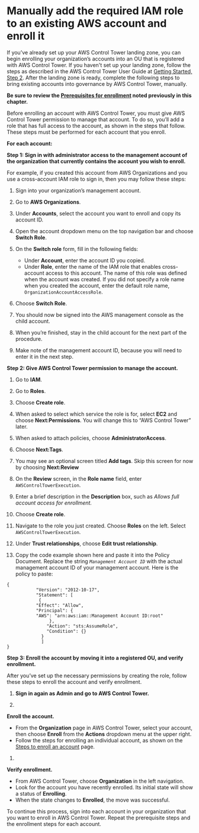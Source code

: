 # Manually add the required IAM role to an existing AWS account and enroll it<a name="enroll-manually"></a>

If you’ve already set up your AWS Control Tower landing zone, you can begin enrolling your organization’s accounts into an OU that is registered with AWS Control Tower\. If you haven't set up your landing zone, follow the steps as described in the AWS Control Tower User Guide at [Getting Started, Step 2](https://docs.aws.amazon.com/controltower/latest/userguide/getting-started-with-control-tower.html#step-two)\. After the landing zone is ready, complete the following steps to bring existing accounts into governance by AWS Control Tower, manually\.

**Be sure to review the [Prerequisites for enrollment](enrollment-prerequisites.md) noted previously in this chapter\.**

Before enrolling an account with AWS Control Tower, you must give AWS Control Tower permission to manage that account\. To do so, you’ll add a role that has full access to the account, as shown in the steps that follow\. These steps must be performed for each account that you enroll\.

**For each account:**

**Step 1: Sign in with administrator access to the management account of the organization that currently contains the account you wish to enroll\.**

For example, if you created this account from AWS Organizations and you use a cross\-account IAM role to sign in, then you may follow these steps:

1. Sign into your organization’s management account\.

1. Go to **AWS Organizations**\.

1. Under **Accounts**, select the account you want to enroll and copy its account ID\.

1. Open the account dropdown menu on the top navigation bar and choose **Switch Role**\.

1. On the **Switch role** form, fill in the following fields:
   + Under **Account**, enter the account ID you copied\.
   + Under **Role**, enter the name of the IAM role that enables cross\-account access to this account\. The name of this role was defined when the account was created\. If you did not specify a role name when you created the account, enter the default role name, `OrganizationAccountAccessRole`\.

1. Choose **Switch Role**\.

1. You should now be signed into the AWS management console as the child account\.

1. When you’re finished, stay in the child account for the next part of the procedure\.

1. Make note of the management account ID, because you will need to enter it in the next step\.

**Step 2: Give AWS Control Tower permission to manage the account\.**

1. Go to **IAM**\.

1. Go to **Roles**\.

1. Choose **Create role**\.

1. When asked to select which service the role is for, select **EC2** and choose **Next:Permissions**\. You will change this to “AWS Control Tower” later\.

1. When asked to attach policies, choose **AdministratorAccess**\.

1. Choose **Next:Tags**\.

1. You may see an optional screen titled **Add tags**\. Skip this screen for now by choosing **Next:Review**

1. On the **Review** screen, in the **Role name** field, enter `AWSControlTowerExecution`\.

1. Enter a brief description in the **Description** box, such as *Allows full account access for enrollment\.*

1. Choose **Create role**\.

1. Navigate to the role you just created\. Choose **Roles** on the left\. Select `AWSControlTowerExecution`\.

1. Under **Trust relationships**, choose **Edit trust relationship**\.

1. Copy the code example shown here and paste it into the Policy Document\. Replace the string *`Management Account ID`* with the actual management account ID of your management account\. Here is the policy to paste:

```
{
           "Version": "2012-10-17",
           "Statement": [
            {
           "Effect": "Allow",
           "Principal": {
           "AWS": "arn:aws:iam::Management Account ID:root"
                },
               "Action": "sts:AssumeRole",
               "Condition": {}
             }
             ]
}
```

**Step 3: Enroll the account by moving it into a registered OU, and verify enrollment\.**

After you’ve set up the necessary permissions by creating the role, follow these steps to enroll the account and verify enrollment\.

1. **Sign in again as Admin and go to AWS Control Tower\.**

1. 

**Enroll the account\.**
   + From the **Organization** page in AWS Control Tower, select your account, then choose **Enroll** from the **Actions** dropdown menu at the upper right\.
   + Follow the steps for enrolling an individual account, as shown on the [Steps to enroll an account](quick-account-provisioning.md#enrollment-steps) page\.

1. 

**Verify enrollment\.**
   + From AWS Control Tower, choose **Organization** in the left navigation\.
   + Look for the account you have recently enrolled\. Its initial state will show a status of **Enrolling**\.
   + When the state changes to **Enrolled**, the move was successful\.

To continue this process, sign into each account in your organization that you want to enroll in AWS Control Tower\. Repeat the prerequisite steps and the enrollment steps for each account\.

